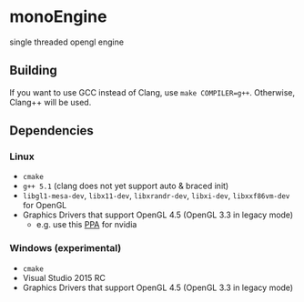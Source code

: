 # monoEngine
single threaded opengl engine

## Building ##

If you want to use GCC instead of Clang, use `make COMPILER=g++`. Otherwise, Clang++ will be used.

## Dependencies ##

### Linux ###

* `cmake`
* `g++ 5.1` (clang does not yet support auto & braced init)
* `libgl1-mesa-dev`, `libx11-dev`, `libxrandr-dev`, `libxi-dev`, `libxxf86vm-dev` for OpenGL
* Graphics Drivers that support OpenGL 4.5 (OpenGL 3.3 in legacy mode)
  * e.g. use this [PPA](https://launchpad.net/~xorg-edgers/+archive/ubuntu/ppa) for nvidia

### Windows (experimental) ###

* `cmake`
* Visual Studio 2015 RC
* Graphics Drivers that support OpenGL 4.5 (OpenGL 3.3 in legacy mode)
